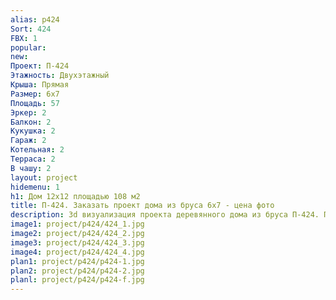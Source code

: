 ```yaml
---
alias: p424
Sort: 424
FBX: 1
popular: 
new: 
Проект: П-424
Этажность: Двухэтажный
Крыша: Прямая
Размер: 6х7
Площадь: 57
Эркер: 2
Балкон: 2
Кукушка: 2
Гараж: 2
Котельная: 2
Терраса: 2
В чашу: 2
layout: project
hidemenu: 1
h1: Дом 12х12 площадью 108 м2
title: П-424. Заказать проект дома из бруса 6х7 - цена фото
description: 3d визуализация проекта деревянного дома из бруса П-424. Площадь 57 м2, размер 6х7. Вы можете внести любые изменения в проект.
image1: project/p424/424_1.jpg
image2: project/p424/424_2.jpg
image3: project/p424/424_3.jpg
image4: project/p424/424_4.jpg
plan1: project/p424/p424-1.jpg
plan2: project/p424/p424-2.jpg
planl: project/p424/p424-f.jpg
---
```

